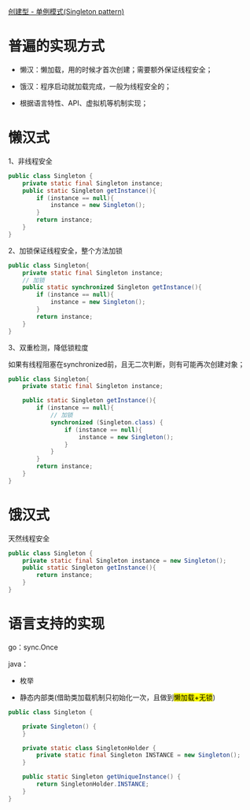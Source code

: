 [创建型 - 单例模式(Singleton pattern)](https://pdai.tech/md/dev-spec/pattern/2_singleton.html)

# 普遍的实现方式

- 懒汉：懒加载，用的时候才首次创建；需要额外保证线程安全；

- 饿汉：程序启动就加载完成，一般为线程安全的；

- 根据语言特性、API、虚拟机等机制实现；

# 懒汉式

1、非线程安全

```java
public class Singleton {
    private static final Singleton instance;
    public static Singleton getInstance(){
        if (instance == null){
            instance = new Singleton();
        }
        return instance;
    }
}
```

2、加锁保证线程安全，整个方法加锁

```java
public class Singleton{
    private static final Singleton instance;
    // 加锁
    public static synchronized Singleton getInstance(){
        if (instance == null){
            instance = new Singleton();
        }
        return instance;
    }
}
```

3、双重检测，降低锁粒度

如果有线程阻塞在synchronized前，且无二次判断，则有可能再次创建对象；

```java
public class Singleton{
    private static final Singleton instance;

    public static Singleton getInstance(){
        if (instance == null){
            // 加锁
            synchronized (Singleton.class) {
                if (instance == null){
                    instance = new Singleton();
                }
            }
        }
        return instance;
    }
}
```

# 饿汉式

天然线程安全

```java
public class Singleton {
    private static final Singleton instance = new Singleton();
    public static Singleton getInstance(){
        return instance;
    }
}
```

# 语言支持的实现

go：sync.Once

java：

- 枚举

- 静态内部类(借助类加载机制只初始化一次，且做到<mark>懒加载+无锁</mark>)

```java
public class Singleton {

    private Singleton() {
    }

    private static class SingletonHolder {
        private static final Singleton INSTANCE = new Singleton();
    }

    public static Singleton getUniqueInstance() {
        return SingletonHolder.INSTANCE;
    }
}
```
